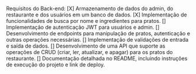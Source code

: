 Requisitos do Back-end:
[X] Armazenamento de dados do admin, do restaurante e dos usuários em um banco de dados.
[X] Implementação de funcionalidades de busca por nome e ingredientes para pratos.
[] Implementação de autenticação JWT para usuários e admin.
[] Desenvolvimento de endpoints para manipulação de pratos, autenticação e outras operações necessárias.
[] Implementação de validações de entrada e saída de dados.
[] Desenvolvimento de uma API que suporte as operações de CRUD (criar, ler, atualizar, e apagar) para os pratos do restaurante.
[] Documentação detalhada no README, incluindo instruções de execução do projeto e link de deploy.
